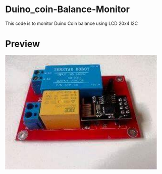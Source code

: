 # Duino_coin-Balance-Monitor

This code is to monitor Duino Coin balance using LCD 20x4 I2C

# Preview

<img src="https://github.com/Kecubunk/CUBE_Official/blob/master/Board/CUBE-01R.jpg" width="480"/>
